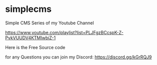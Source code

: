 # simplecms
Simple CMS Series of my Youtube Channel 

https://www.youtube.com/playlist?list=PLJFgzBCcspK-Z-PvkVUUDV4KTMIwbiZ-1


Here is the Free Source code

for any Questions you can join my Discord:
 https://discord.gg/kGrRQJ9
